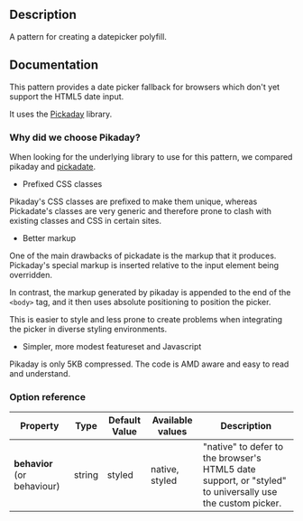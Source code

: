 ## Description

A pattern for creating a datepicker polyfill.

## Documentation

This pattern provides a date picker fallback for browsers which don't yet
support the HTML5 date input.

It uses the [Pickaday](https://dbushell.github.io/Pikaday) library.

### Why did we choose Pikaday?

When looking for the underlying library to use for this pattern, we compared
pikaday and [pickadate](https://dbushell.github.io/Pikaday/).

* Prefixed CSS classes

Pikaday's CSS classes are prefixed to make them unique, whereas Pickadate's
classes are very generic and therefore prone to clash with existing classes and CSS in certain sites.

* Better markup

One of the main drawbacks of pickadate is the markup that it produces.
Pickaday's special markup is inserted relative to the input element being overridden.

In contrast, the markup generated by pikaday is appended to the end of the
`<body>` tag, and it then uses absolute positioning to position the picker.

This is easier to style and less prone to create problems when integrating the
picker in diverse styling environments.

* Simpler, more modest featureset and Javascript

Pikaday is only 5KB compressed. The code is AMD aware and easy to read and
understand.


### Option reference

|Property                    | Type   | Default Value  | Available values  | Description                                       |
|----------------------------|--------|----------------|-------------------|---------------------------------------------------|
|**behavior** (or behaviour) | string | styled         | native, styled    | "native" to defer to the browser's HTML5 date support, or "styled" to universally use the custom picker. |
